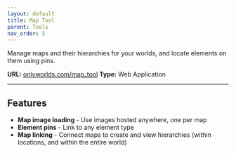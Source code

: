```yaml
---
layout: default
title: Map Tool
parent: Tools
nav_order: 5
---
```


Manage maps and their hierarchies for your worlds, and locate elements on them using pins.

**URL:** [onlyworlds.com/map_tool](https://onlyworlds.com/map_tool)
**Type:** Web Application

---

## Features
  
- **Map image loading** - Use images hosted anywhere, one per map
- **Element pins** - Link to any element type
- **Map linking** - Connect maps to create and view hierarchies (within locations, and within the entire world) 